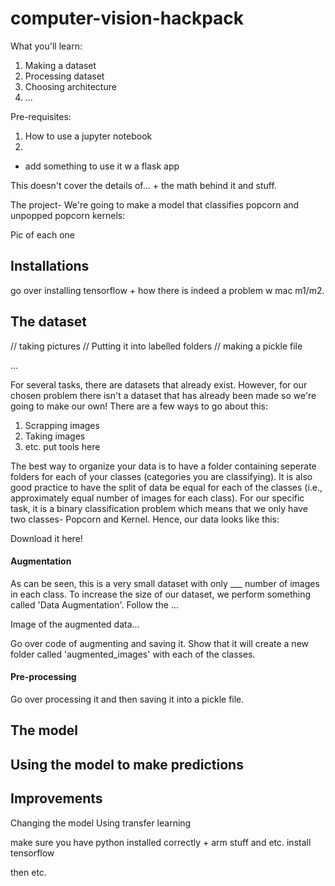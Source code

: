 # computer-vision-hackpack

What you'll learn:
1. Making a dataset
2. Processing dataset
3. Choosing architecture
4. ...

Pre-requisites:
1. How to use a jupyter notebook
2. 

+ add something to use it w a flask app 

This doesn't cover the details of... + the math behind it and stuff. 

The project- We're going to make a model that classifies popcorn and unpopped popcorn kernels:

Pic of each one 

## Installations

go over installing tensorflow + how there is indeed a problem w mac m1/m2. 

## The dataset 

// taking pictures
// Putting it into labelled folders
// making a pickle file

... 

For several tasks, there are datasets that already exist. However, for our chosen problem there isn't a dataset that has already been made so we're going to make our own! There are a few ways to go about this:
1. Scrapping images
2. Taking images
3. etc. put tools here

The best way to organize your data is to have a folder containing seperate folders for each of your classes (categories you are classifying). It is also good practice to have the split of data be equal for each of the classes (i.e., approximately equal number of images for each class). For our specific task, it is a binary classification problem which means that we only have two classes- Popcorn and Kernel. Hence, our data looks like this:

Download it here! 

#### Augmentation 

As can be seen, this is a very small dataset with only ___ number of images in each class. To increase the size of our dataset, we perform something called 'Data Augmentation'. Follow the ... 

Image of the augmented data...

Go over code of augmenting and saving it. Show that it will create a new folder called 'augmented_images' with each of the classes. 

#### Pre-processing 

Go over processing it and then saving it into a pickle file. 

## The model


## Using the model to make predictions

## Improvements

Changing the model
Using transfer learning

make sure you have python installed correctly + arm stuff and etc.
install tensorflow 

then etc. 
